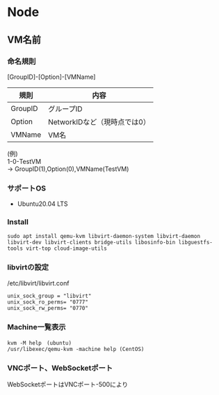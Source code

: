# Node
## VM名前
### 命名規則
[GroupID]-[Option]-[VMName]  

|規則|内容|
|---|---|
|GroupID|グループID|
|Option|NetworkIDなど（現時点では0）|
|VMName|VM名|

(例)  
1-0-TestVM  
-> GroupID(1),Option(0),VMName(TestVM)


### サポートOS
* Ubuntu20.04 LTS

### Install
```
sudo apt install qemu-kvm libvirt-daemon-system libvirt-daemon libvirt-dev libvirt-clients bridge-utils libosinfo-bin libguestfs-tools virt-top cloud-image-utils
```

### libvirtの設定
/etc/libvirt/libvirt.conf
```
unix_sock_group = "libvirt"
unix_sock_ro_perms= "0777"
unix_sock_rw_perms= "0770"
```

### Machine一覧表示
```
kvm -M help　(ubuntu)
/usr/libexec/qemu-kvm -machine help (CentOS)
```

### VNCポート、WebSocketポート
WebSocketポートはVNCポート-500により
